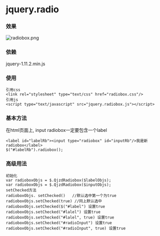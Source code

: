 # jquery.radio
### 效果
![radiobox.png](http://qjzd.qiniudn.com/FrtmmpF8Xm6gnMa0yoro1C2oFeg9)
### 依赖
jquery-1.11.2.min.js
### 使用
```
引用css
<link rel="stylesheet" type="text/css" href="radiobox.css"/>
引用js
<script type="text/javascript" src="jquery.radiobox.js"></script>
```
### 基本方法
在html页面上, input radiobox一定要包含一个label
```
<label id="labelRb"><input type="radiobox" id="inputRb"/>我是新radiobox</label>
$("#labelRb").radiobox();
```
### 高级用法
```
初始化
var radioboxObjs = $.QjzdRadiobox($labelObjs);
var radioboxObjs = $.QjzdRadiobox($inputObjs);
setChecked方法
radioboxObjs. setChecked()   //默认选中第一个为true
radioboxObjs.setChecked(true) //同上默认选中
radioboxObjs.setChecked($("#label") 设置true
radioboxObjs.setChecked("#lalel") 设置true
radioboxObjs.setChecked("#lalel", true) 设置true
radioboxObjs.setChecked("#radioInput") 设置true
radioboxObjs.setChecked("#radioInput", true) 设置true
```

